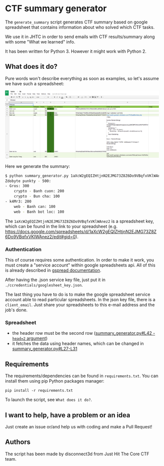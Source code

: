 # CTF summary generator

The `generate_summary` script generates CTF summary based on google spreadsheet that contains information about who solved which CTF tasks. 

We use it in JHTC in order to send emails with CTF results/summary along with some "What we learned" info.

It has been written for Python 3. However it might work with Python 2.

## What does it do?

Pure words won't describe everything as soon as examples, so let's assume we have such a spreadsheet:

![google spreadsheet screenshot](docs/spreadsheet.png)

Here we generate the summary:

```bash
$ python summary_generator.py 1aXcW2gEQIZHtjnN2EJMG73Z8Z6Do9VBqfxVKlWAnez2
Zdobyte punkty - 500:
- Gros: 300
    crypto - Banh cuon: 200
    crypto - Bun cha: 100
- k4Mr3: 200
    web - Banh can: 100
    web - Banh bot loc: 100
```

The `1aXcW2gEQIZHtjnN2EJMG73Z8Z6Do9VBqfxVKlWAnez2` is a spreadsheet key, which can be found in the link to your spreadsheet (e.g. https://docs.google.com/spreadsheets/d/1aXcW2gEQIZHtjnN2EJMG73Z8Z6Do9VBqfxVKlWAnez2/edit#gid=0).

### Authentication

This of course requires some authentication. In order to make it work, you must create a "service account" within google spreadsheets api. All of this is already described in [gspread documentation](http://gspread.readthedocs.io/en/latest/oauth2.html).

After having the .json service key file, just put it in `./ccredentials/googlesheet_key.json`.

The last thing you have to do is to make the google spreadsheet service account able to read particular spreadsheets. In the json key file, there is a `client_email`. Just share your spreadsheets to this e-mail address and the job's done.

### Spreadsheet

* the header row must be the second row ([summary_generator.py#L42 - `head=2` argument](https://github.com/JustHitTheCore/ctf_summary_generator/blob/master/summary_generator.py#L42))
* it fetches the data using header names, which can be changed in [summary_generator.py#L27-L31](https://github.com/JustHitTheCore/ctf_summary_generator/blob/master/summary_generator.py#L27-L31)

## Requirements

The requirements/dependencies can be found in `requirements.txt`. You can install them using pip Python packages manager:

```
pip install -r requirements.txt
```

To launch the script, see `What does it do?`.

## I want to help, have a problem or an idea

Just create an issue or/and help us with coding and make a Pull Request!

## Authors

The script has been made by disconnect3d from Just Hit The Core CTF team.

